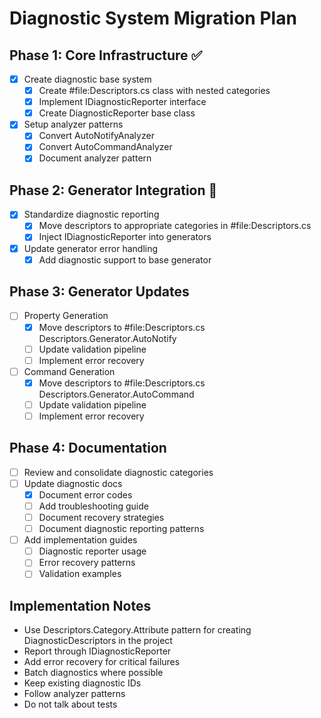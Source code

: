 # Diagnostic System Migration Plan

## Phase 1: Core Infrastructure ✅
- [x] Create diagnostic base system
  - [x] Create #file:Descriptors.cs class with nested categories
  - [x] Implement IDiagnosticReporter interface
  - [x] Create DiagnosticReporter base class
- [x] Setup analyzer patterns
  - [x] Convert AutoNotifyAnalyzer
  - [x] Convert AutoCommandAnalyzer
  - [x] Document analyzer pattern

## Phase 2: Generator Integration 🚧
- [x] Standardize diagnostic reporting
  - [x] Move descriptors to appropriate categories in #file:Descriptors.cs
  - [x] Inject IDiagnosticReporter into generators
- [x] Update generator error handling
  - [x] Add diagnostic support to base generator

## Phase 3: Generator Updates
- [ ] Property Generation
  - [x] Move descriptors to #file:Descriptors.cs Descriptors.Generator.AutoNotify
  - [ ] Update validation pipeline
  - [ ] Implement error recovery
- [ ] Command Generation
  - [x] Move descriptors to #file:Descriptors.cs Descriptors.Generator.AutoCommand
  - [ ] Update validation pipeline
  - [ ] Implement error recovery

## Phase 4: Documentation
- [ ] Review and consolidate diagnostic categories
- [ ] Update diagnostic docs
  - [x] Document error codes
  - [ ] Add troubleshooting guide
  - [ ] Document recovery strategies
  - [ ] Document diagnostic reporting patterns
- [ ] Add implementation guides
  - [ ] Diagnostic reporter usage
  - [ ] Error recovery patterns
  - [ ] Validation examples

## Implementation Notes
- Use Descriptors.Category.Attribute pattern for creating DiagnosticDescriptors in the project
- Report through IDiagnosticReporter
- Add error recovery for critical failures
- Batch diagnostics where possible
- Keep existing diagnostic IDs
- Follow analyzer patterns
- Do not talk about tests
